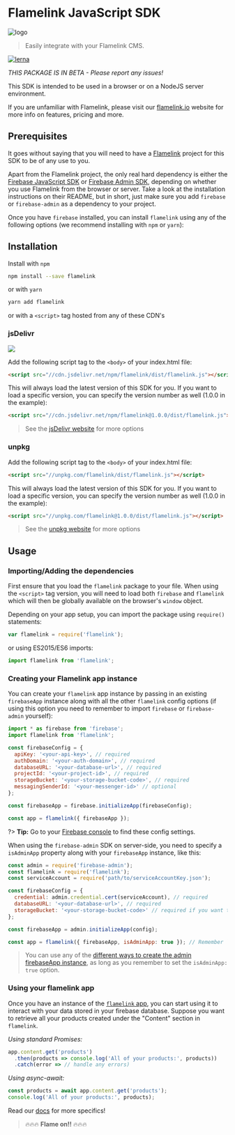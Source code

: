 # Flamelink JavaScript SDK

![logo](https://raw.githubusercontent.com/flamelink/flamelink/master/docs/_assets/icon.svg?sanitize=true)

> Easily integrate with your Flamelink CMS.

[![lerna](https://img.shields.io/badge/maintained%20with-lerna-cc00ff.svg)](https://lernajs.io/)

_THIS PACKAGE IS IN BETA - Please report any issues!_

This SDK is intended to be used in a browser or on a NodeJS server environment.

If you are unfamiliar with Flamelink, please visit our [flamelink.io](https://www.flamelink.io/) website for more info on features, pricing and more.

## Prerequisites

It goes without saying that you will need to have a [Flamelink](https://www.flamelink.io) project for this SDK to be of any use to you.

Apart from the Flamelink project, the only real hard dependency is either the [Firebase JavaScript SDK](https://www.npmjs.com/package/firebase) or [Firebase Admin SDK](https://firebase.google.com/docs/admin/setup), depending on whether you use Flamelink from the browser or server. Take a look at the installation instructions on their README, but in short, just make sure you add `firebase` or `firebase-admin` as a dependency to your project.

Once you have `firebase` installed, you can install `flamelink` using any of the following options (we recommend installing with `npm` or `yarn`):

## Installation

Install with `npm`

```bash
npm install --save flamelink
```

or with `yarn`

```bash
yarn add flamelink
```

or with a `<script>` tag hosted from any of these CDN's

### jsDelivr

[![](https://data.jsdelivr.com/v1/package/npm/flamelink/badge)](https://www.jsdelivr.com/package/npm/flamelink)

Add the following script tag to the `<body>` of your index.html file:

```html
<script src="//cdn.jsdelivr.net/npm/flamelink/dist/flamelink.js"></script>
```

This will always load the latest version of this SDK for you. If you want to load a specific version, you can specify the version number as well (1.0.0 in the example):

```html
<script src="//cdn.jsdelivr.net/npm/flamelink@1.0.0/dist/flamelink.js"></script>
```

> See the [jsDelivr website](https://www.jsdelivr.com/?query=flamelink) for more options

### unpkg

Add the following script tag to the `<body>` of your index.html file:

```html
<script src="//unpkg.com/flamelink/dist/flamelink.js"></script>
```

This will always load the latest version of this SDK for you. If you want to load a specific version, you can specify the version number as well (1.0.0 in the example):

```html
<script src="//unpkg.com/flamelink@1.0.0/dist/flamelink.js"></script>
```

> See the [unpkg website](https://unpkg.com) for more options

## Usage

### Importing/Adding the dependencies

First ensure that you load the `flamelink` package to your file. When using the `<script>` tag version, you will need to load both `firebase` and `flamelink` which will then be globally available on the browser's `window` object.

Depending on your app setup, you can import the package using `require()` statements:

```javascript
var flamelink = require('flamelink');
```

or using ES2015/ES6 imports:

```javascript
import flamelink from 'flamelink';
```

### Creating your Flamelink app instance

You can create your `flamelink` app instance by passing in an existing `firebaseApp` instance along with all the other `flamelink` config options (if using this option you need to remember to import `firebase` or `firebase-admin` yourself):

```javascript
import * as firebase from 'firebase';
import flamelink from 'flamelink';

const firebaseConfig = {
  apiKey: '<your-api-key>', // required
  authDomain: '<your-auth-domain>', // required
  databaseURL: '<your-database-url>', // required
  projectId: '<your-project-id>', // required
  storageBucket: '<your-storage-bucket-code>', // required
  messagingSenderId: '<your-messenger-id>' // optional
};

const firebaseApp = firebase.initializeApp(firebaseConfig);

const app = flamelink({ firebaseApp });
```

?> **Tip:** Go to your [Firebase console](https://console.firebase.google.com/) to find these config settings.

When using the `firebase-admin` SDK on server-side, you need to specify a `isAdminApp` property along with your `firebaseApp` instance, like this:

```javascript
const admin = require('firebase-admin');
const flamelink = require('flamelink');
const serviceAccount = require('path/to/serviceAccountKey.json');

const firebaseConfig = {
  credential: admin.credential.cert(serviceAccount), // required
  databaseURL: '<your-database-url>', // required
  storageBucket: '<your-storage-bucket-code>' // required if you want to your any Storage functionality
};

const firebaseApp = admin.initializeApp(config);

const app = flamelink({ firebaseApp, isAdminApp: true }); // Remember `isAdminApp: true` here!!!
```

> You can use any of the [different ways to create the admin firebaseApp instance](https://firebase.google.com/docs/admin/setup), as long as you remember to set the `isAdminApp: true` option.

### Using your flamelink app

Once you have an instance of the [`flamelink` app](https://app.flamelink.io), you can start using it to interact with your data stored in your firebase database. Suppose you want to retrieve all your products created under the "Content" section in `flamelink`.

_Using standard Promises:_

```javascript
app.content.get('products')
  .then(products => console.log('All of your products:', products))
  .catch(error => // handle any errors)
```

_Using async-await:_

```javascript
const products = await app.content.get('products');
console.log('All of your products:', products);
```

Read our [docs](https://flamelink.github.io/flamelink) for more specifics!

> 🔥🔥🔥 **Flame on!!** 🔥🔥🔥
